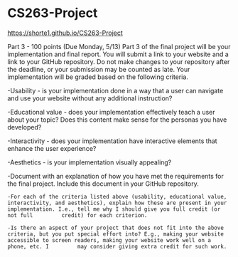 # CS263-Project
https://shorte1.github.io/CS263-Project


Part 3 - 100 points (Due Monday, 5/13)
Part 3 of the final project will be your implementation and final report. You will submit a link to your website and a link to your GitHub repository. Do not make changes to your repository after the deadline, or your submission may be counted as late. Your implementation will be graded based on the following criteria.

-Usability - is your implementation done in a way that a user can navigate and use your website without any additional instruction?

-Educational value - does your implementation effectively teach a user about your topic? Does this content make sense for the personas you have developed?

-Interactivity - does your implementation have interactive elements that enhance the user experience?

-Aesthetics - is your implementation visually appealing?

-Document with an explanation of how you have met the requirements for the final project. Include this document in your GitHub repository.

    -For each of the criteria listed above (usability, educational value, interactivity, and aesthetics), explain how these are present in your implementation. I.e., tell me why I should give you full credit (or not full         credit) for each criterion.
    
    -Is there an aspect of your project that does not fit into the above criteria, but you put special effort into? E.g., making your website accessible to screen readers, making your website work well on a phone, etc. I         may consider giving extra credit for such work.
